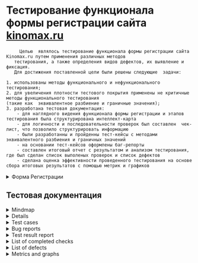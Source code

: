 # <a name="up" /> Тестирование функционала формы регистрации сайта [kinomax.ru](https://kinomax.ru)
```
     Целью  являлось тестирование функционала формы регистрации сайта Kinomax.ru путем применения различных методов
   тестирования, а также определения видов дефектов, их выявление и фиксация. 
   Для достижения поставленной цели были решены следующие  задачи: 
```
```
1. использованы методы функционального и нефункционального тестирования;
2. для увеличения плотности тестового покрытия применены не критичные  методы функционального тестирования
(такие как  эквивалентное разбиение и граничные значения);
3. разработана тестовая документация:
    - для наглядного видения функционала формы регистрации и этапов тестирования была структурирована интеллект-карта 
    - для логичности и последовательности проверок был составлен  чек-лист, что позволило структурировать информацию
    - были разработанны и пройденны тест-кейсы с методами эквивалентного разбиения и граничных значений
    - на основании тест-кейсов оформлены баг-репорты
    - составлен итоговый отчет с результатом и анализом тестирования, где был сделан список выполеных проверок и список дефектов
    - сделана оценка эффективности проведенного тестирования на основе сбора итоговых результатов с помощью метрик и графиков
  ```

<details>
    <summary>Форма Регистрации</summary>
<img src="https://i.ibb.co/3Yz5TGX/2023-12-01-024623.jpg" alt="2023-12-01-024623" border="0"><br>
  
[Наверх](#up)
</details>

## <a name="testings" />Тестовая документация 

<details>
    <summary>Mindmap</summary>
<img src="https://i.ibb.co/G9gwWHw/image.jpg" alt="image" border="0">
</details>

<details>
    <summary>Check list</summary>
Разбили задачи на множество подзадач, упрощая и акцентируя внимание на деталях <br>
<img src="https://i.ibb.co/PYq61fy/1.jpg" alt="1" border="0">
<img src="https://i.ibb.co/5KqhHRY/2.jpg" alt="2" border="0"><br>

[Наверх](#up)
</details>

<details>
    <summary>Test cases</summary>

<img src="https://i.ibb.co/NWw5RMD/1.jpg" alt="1" border="0">
<img src="https://i.ibb.co/5x5bHBx/2.jpg" alt="2" border="0">
<img src="https://i.ibb.co/kmXMb0v/3.jpg" alt="3" border="0">
<img src="https://i.ibb.co/3Sh0DFx/4.jpg" alt="4" border="0">
<img src="https://i.ibb.co/xFnFNpr/5.jpg" alt="5" border="0"><br>

[Наверх](#up)
</details>

<details>
    <summary>Bug reports</summary>

<img src="https://i.ibb.co/dfD9wq9/1.jpg" alt="1" border="0">
<img src="https://i.ibb.co/L6z7trg/2.jpg" alt="2" border="0">
<img src="https://i.ibb.co/rmZnqmy/3.jpg" alt="3" border="0">
<img src="https://i.ibb.co/j8vJVhq/4.jpg" alt="4" border="0">

[Наверх](#up)
</details>

<details>
    <summary>Test result report</summary>
  
## Отчет о тестировании формы регистрации сайта [kinomax.ru](https://kinomax.ru) <br>
  
 ### Введение.<br>
В данном отчете представлены выводы по результатам испытаний, также общая статистика по  найденным дефектам, которые были выявлены в результате тестирования и составленной тестовой документации. <br>
Основной задачей было проведение  тестирования  функционала формы регистрации сайта [kinomax.ru](https://kinomax.ru), а так же ее корректного отображения на различных устройствах (Desktop, mobile device, emulator) и в разных браузерах.
  
### Описание объекта тестирования.<br>
Был протестирован модуль формы регистрации сайта [kinomax.ru](https://kinomax.ru) со следующими подмодулями:<br>
-Текстовые поля ввода:   Введите ваш email; Введите ваше имя; Введите вашу Фамилию; Введите пароль; Подтвердите пароль<br>
-Кнопка выпадающего списка (drop-down button) с выбором пола<br>
-Чек-боксы: "О новостях компании" ; "Политика конфиденциальности"<br>
  
### Тестовое окружение:<br>
Тестирование было проведено: в 2-ух браузерах: Yandex Браузер 22.9.1.1095  и  Mozila Firefox;  на системе OS Windows 11 ( разрешение: 1920 x 1080) <br>
Мобильное тестирование  проведено на девайсе: Huawei p smart 9 (разр: 2160х1080)<br>
Во время тестирования использовались инструменты: Developer Tools<br>
  
### Описание процесса тестирования<br>
В рамках тестирования  были проведены следующие виды тестирования: <br>
-Функциональное тестирование: дымовое smoke; не критическое функциональное тестирование (проверка полей на ввод данных методами эквивалентного разбиения и граничных значений); позитивное и негативное тестирование.<br>
-Нефункциональное: UI тестирование; тестирование удобства использования (Usability); тестирование безопасности; тестирование локализации; кроссплатформенность и кроссбраузерность;<br>
-Дополнительно проводилось ad-hoc тестирование и тестирование прерывания (для мобильного устройства)<br>
Не проводилось тестирование : Производительности<br>

### Статистика по дефектам. <br>
Было создано 40 тест-кейсов. Из которых 19 имеют статус "passed", 20 "failed" и 1 "blocked". В период испытаний был выявлен 21 дефект. Из них 2 критических, 16 средней важности и 3 тривиальных. [Список дефектов](#list-of-defects) приведен ниже. Так же для большей эффективности отслеживания дефектов и улучшения качества 
продукта  были выбраны и составлены необходимые [метрики и графики](#metrics-and-graphs). <br> 
  
### Рекомендации. <br>
 По результатам тестирования формы регистрации, можно сделать следующие выводы: в целом основные функции  модуль выполняет успешно, но с некоторыми замечаниями по пользовательскому интерфейсу и удобству использования.  При вводе невалидных значений в поля отсутствуют подсказки, либо они являются некорректными  и имеют разногласие в оповещениях с фактически введенными данными.  Приходится заполнять всю форму целиком и уже потом пытаться понять, в каких полях допущена ошибка.  Есть и критические дефекты, которые рекомендуется устранить в первую очередь - особенно, это касается  удобства использования на доступность. Например, для людей со слабым зрением при увеличении масштаба в десктопной версии, регистрация становится затруднительной, страница не прокручивается и исчезает кнопка "зарегистрироваться". Также критическая проблема возникает при перемещении при помощи клавиш TAB и Enter, - пытаясь выбрать обязательный чек-бокс "Пользовательское соглашение" и завершить регистрацию, нас вместо этого перебрасывает на ссылки, потому что велика область кликабельности чек-бокса и не происходит выделение этого модуля  при табуляции. 

 [Наверх](#up)
</details>

<details>
    <summary>List of completed checks</summary>

<img src="https://i.ibb.co/DfXLvFb/1.jpg" alt="1" border="0">
<img src="https://i.ibb.co/4dR208r/2.jpg" alt="2" border="0">
<img src="https://i.ibb.co/c2fyQ50/3.jpg" alt="3" border="0">

 [Наверх](#up)
</details>


<details>
    <summary>List of defects</summary>

<img src="https://i.ibb.co/k6N7L3B/1.jpg" alt="1" border="0">
<img src="https://i.ibb.co/vPT8KjJ/2.jpg" alt="2" border="0">

 [Наверх](#up)
</details>

<details>
    <summary> Metrics and graphs</summary>

<img src="https://i.ibb.co/PzG8sbL/2023-11-29-044009.jpg" alt="2023-11-29-044009" border="0">
<img src="https://i.ibb.co/QcJ7vdJ/2023-11-29-044031.jpg" alt="2023-11-29-044031" border="0">
<img src="https://i.ibb.co/z89S22C/2023-11-29-044113.jpg" alt="2023-11-29-044113" border="0">
<img src="https://i.ibb.co/W56Lphw/2023-11-29-044155.jpg" alt="2023-11-29-044155" border="0">
<img src="https://i.ibb.co/ggVT3z9/2023-11-29-044220.jpg" alt="2023-11-29-044220" border="0">

[Наверх](#up)
</details>






